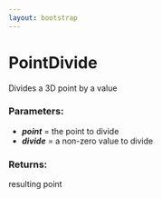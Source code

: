 ```yaml
---
layout: bootstrap
---
```


# PointDivide

Divides a 3D point by a value
          

### Parameters:

- ***point*** = the point to divide
- ***divide*** = a non-zero value to divide
        

### Returns:


resulting point
        


